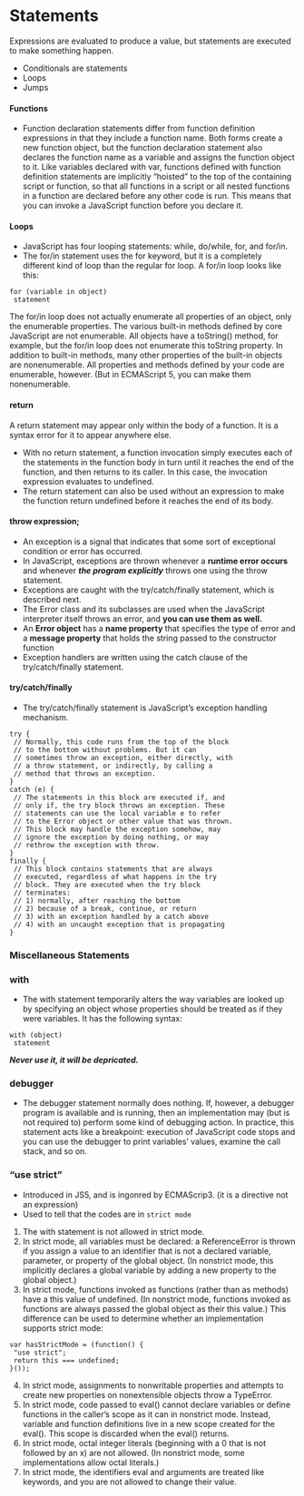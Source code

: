 # Statements
Expressions are evaluated to produce a value, but statements are executed to make something happen.
- Conditionals are statements
- Loops
- Jumps 

#### Functions
- Function declaration statements differ from function definition expressions in that they include a function name. Both
forms create a new function object, but the function declaration statement also declares the function name as a variable and assigns the function object to it. Like variables declared with var, functions defined with function definition statements are implicitly “hoisted” to the top of the containing script or function, so that all functions in a script or all nested functions in a function are declared before any other code is run. This means that you can invoke a JavaScript function before you declare it.

#### Loops
- JavaScript has four looping statements: while, do/while, for, and for/in.
- The for/in statement uses the for keyword, but it is a completely different kind of loop than the regular for loop. A for/in loop looks like this:
```
for (variable in object)
 statement
```
The for/in loop does not actually enumerate all properties of an object, only the enumerable properties. The various built-in methods defined by core JavaScript are not enumerable. All objects have a toString() method, for example, but the for/in loop does not enumerate this toString property. In addition to built-in methods, many other properties of the built-in objects are nonenumerable. All properties and methods defined by your code are enumerable, however. (But in ECMAScript 5, you can make them nonenumerable.

#### return
A return statement may appear only within the body of a function. It is a syntax error for it to appear anywhere else. 
- With no return statement, a function invocation simply executes each of the statements in the function body in turn until it reaches the end of the function, and then returns to its caller. In this case, the invocation expression evaluates to undefined.
- The return statement can also be used without an expression to make the function return undefined before it reaches the end of its body.

#### throw expression;
- An exception is a signal that indicates that some sort of exceptional condition or error has occurred. 
- In JavaScript, exceptions are thrown whenever a **runtime error occurs** and whenever ***the program explicitly*** throws one using the throw statement.
-  Exceptions are caught with the try/catch/finally statement, which is described next.
- The Error class and its subclasses are used when the JavaScript interpreter itself throws an error, and **you can use them as well.**
-  An **Error object** has a **name property** that specifies the type of error and a **message property** that holds the string passed to the constructor function
- Exception handlers are written using the catch clause of the try/catch/finally statement.

#### try/catch/finally
- The try/catch/finally statement is JavaScript’s exception handling mechanism. 
```
try {
 // Normally, this code runs from the top of the block
 // to the bottom without problems. But it can
 // sometimes throw an exception, either directly, with
 // a throw statement, or indirectly, by calling a
 // method that throws an exception.
}
catch (e) {
 // The statements in this block are executed if, and
 // only if, the try block throws an exception. These
 // statements can use the local variable e to refer
 // to the Error object or other value that was thrown.
 // This block may handle the exception somehow, may
 // ignore the exception by doing nothing, or may
 // rethrow the exception with throw.
}
finally {
 // This block contains statements that are always
 // executed, regardless of what happens in the try
 // block. They are executed when the try block
 // terminates:
 // 1) normally, after reaching the bottom
 // 2) because of a break, continue, or return
 // 3) with an exception handled by a catch above
 // 4) with an uncaught exception that is propagating
}
```

### Miscellaneous Statements
### with
- The with statement temporarily alters the way variables are looked up by specifying an object whose properties should be treated as if they were variables. It has the following syntax:
```
with (object)
 statement
```
***Never use it, it will be depricated.***

### debugger
- The debugger statement normally does nothing. If, however, a debugger program is available and is running, then an implementation
may (but is not required to) perform some kind of debugging action. In practice, this statement acts like a breakpoint: execution of JavaScript code stops and you can use the debugger to print variables’ values, examine the call stack, and so on. 

### “use strict”
- Introduced in JS5, and is ingonred by ECMAScrip3. (it is a directive not an expression)
- Used to tell that the codes are in `strict mode`
1. The with statement is not allowed in strict mode.
2. In strict mode, all variables must be declared: a ReferenceError is thrown if you assign a value to an identifier that
is not a declared variable, parameter, or property of the global object. (In nonstrict mode, this implicitly declares
a global variable by adding a new property to the global object.)
3. In strict mode, functions invoked as functions (rather than as methods) have a this value of undefined. (In nonstrict
mode, functions invoked as functions are always passed the global object as their this value.) This difference can be used to determine whether an implementation supports strict mode:
```
var hasStrictMode = (function() {
 "use strict";
 return this === undefined;
}());
```
4. In strict mode, assignments to nonwritable properties and attempts to create new properties on nonextensible objects throw a TypeError.
5. In strict mode, code passed to eval() cannot declare variables or define functions in the caller’s scope as it can in
nonstrict mode. Instead, variable and function definitions live in a new scope created for the eval(). This scope is discarded when the eval() returns.
6. In strict mode, octal integer literals (beginning with a 0 that is not followed by an x) are not allowed. (In nonstrict mode, some implementations allow octal literals.)
7. In strict mode, the identifiers eval and arguments are treated like keywords, and you are not allowed to change their value. 
